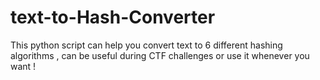 # text-to-Hash-Converter
This python script can help you convert text to  6 different hashing algorithms ,
can be useful during CTF challenges or use it whenever you want !
